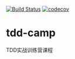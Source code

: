 [![Build Status](https://travis-ci.org/kliyes/tdd-camp.svg?branch=master)](https://travis-ci.org/kliyes/tdd-camp)
[![codecov](https://codecov.io/gh/kliyes/tdd-camp/branch/master/graph/badge.svg)](https://codecov.io/gh/kliyes/tdd-camp)
# tdd-camp
TDD实战训练营课程
